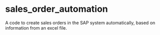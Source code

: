 # sales_order_automation
A code to create sales orders in the SAP system automatically, based on information from an excel file.
